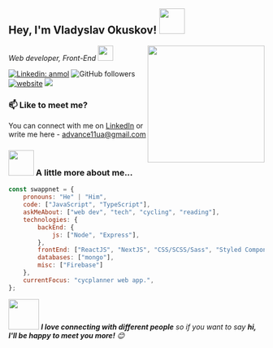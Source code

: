 <h2> Hey, I'm Vladyslav Okuskov! <img src="https://media.giphy.com/media/l3V0CU2FTL0yExOes/giphy.gif" width="50"></h2>
<img align='right' src="https://media.giphy.com/media/cI5Dm6tQyvFM7LWz7J/giphy.gif" width="230">
<p><em>Web developer, Front-End
</a><img src="https://media.giphy.com/media/BoC8optEJjLLz2quuL/giphy.gif" width="30"> 
</em></p>

[![Linkedin: anmol](https://img.shields.io/badge/-swappnet-blue?style=flat-square&logo=Linkedin&logoColor=white&link=https://www.linkedin.com/in/vladokuskov/)](https://www.linkedin.com/in/vladokuskov/)
![GitHub followers](https://img.shields.io/github/followers/swappnet?label=Follow&style=social)
[![website](https://img.shields.io/badge/Website-46a2f1.svg?&style=flat-square&logo=Google-Chrome&logoColor=white&link=http://vladokuskov.xyz/)](http://vladokuskov.xyz/)
![](https://visitor-badge.glitch.me/badge?page_id=swappnet)

### 📫 Like to meet me?

You can connect with me on [LinkedIn](https://www.linkedin.com/in/vladokuskov/) or write me here - advance11ua@gmail.com


### <img src="https://media.giphy.com/media/VgCDAzcKvsR6OM0uWg/giphy.gif" width="50"> A little more about me...  

```javascript
const swappnet = {
    pronouns: "He" | "Him",
    code: ["JavaScript", "TypeScript"],
    askMeAbout: ["web dev", "tech", "cycling", "reading"],
    technologies: {
        backEnd: {
            js: ["Node", "Express"],
        },
        frontEnd: ["ReactJS", "NextJS", "CSS/SCSS/Sass", "Styled Components", "Tailwind", "Redux"]
        databases: ["mongo"],
        misc: ["Firebase"]
    },
    currentFocus: "cycplanner web app.",
};
```

<img src="https://media.giphy.com/media/LnQjpWaON8nhr21vNW/giphy.gif" width="60"> <em><b>I love connecting with different people</b> so if you want to say <b>hi, I'll be happy to meet you more!</b> 😊</em>

<!--START_SECTION:waka-->
